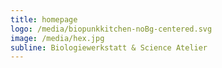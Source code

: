 ```yaml
---
title: homepage
logo: /media/biopunkkitchen-noBg-centered.svg
image: /media/hex.jpg
subline: Biologiewerkstatt & Science Atelier
---
```

